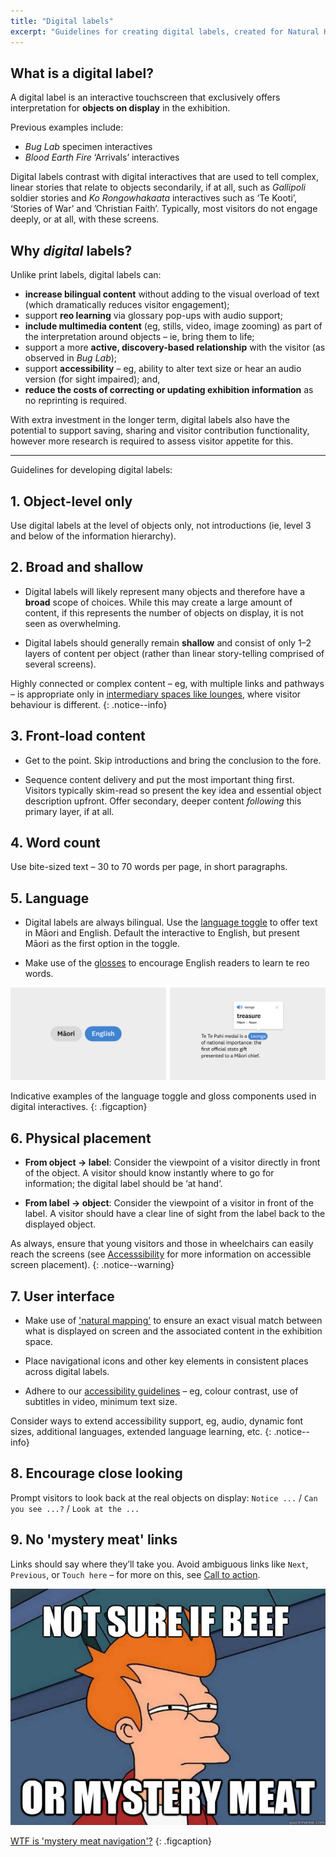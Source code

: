 ```yaml
---
title: "Digital labels"
excerpt: "Guidelines for creating digital labels, created for Natural History and History Renewal specifically."
---
```


## What is a digital label?

A digital label is an interactive touchscreen that exclusively offers interpretation for **objects on display** in the exhibition.

Previous examples include:

* _Bug Lab_ specimen interactives
* _Blood Earth Fire_ ‘Arrivals’ interactives

Digital labels contrast with digital interactives that are used to tell complex, linear stories that relate to objects secondarily, if at all, such as _Gallipoli_ soldier stories and _Ko Rongowhakaata_ interactives such as ‘Te Kooti’, ‘Stories of War’ and ’Christian Faith’. Typically, most visitors do not engage deeply, or at all, with these screens.

## Why _digital_ labels?

Unlike print labels, digital labels can:

* **increase bilingual content** without adding to the visual overload of text (which dramatically reduces visitor engagement);
* support **reo learning** via glossary pop-ups with audio support;
* **include multimedia content** (eg, stills, video, image zooming) as part of the interpretation around objects – ie, bring them to life;
* support a more **active, discovery-based relationship** with the visitor (as observed in _Bug Lab_);
* support **accessibility** – eg, ability to alter text size or hear an audio version (for sight impaired); and,
* **reduce the costs of correcting or updating exhibition information** as no reprinting is required.

With extra investment in the longer term, digital labels also have the potential to support saving, sharing and visitor contribution functionality, however more research is required to assess visitor appetite for this.

--------

Guidelines for developing digital labels:

## 1. Object-level only

Use digital labels at the level of objects only, not introductions (ie, level 3 and below of the information hierarchy).

## 2. Broad and shallow

* Digital labels will likely represent many objects and therefore have a **broad** scope of choices. While this may create a large amount of content, if this represents the number of objects on display, it is not seen as overwhelming.

* Digital labels should generally remain **shallow** and consist of only 1–2 layers of content per object (rather than linear story-telling comprised of several screens).

Highly connected or complex content – eg, with multiple links and pathways – is appropriate only in [intermediary spaces like lounges](/_pages/foundations/context/), where visitor behaviour is different.
{: .notice--info}

## 3. Front-load content

* Get to the point. Skip introductions and bring the conclusion to the fore.

* Sequence content delivery and put the most important thing first. Visitors typically skim-read so present the key idea and essential object description upfront. Offer secondary, deeper content *following* this primary layer, if at all.

## 4. Word count

Use bite-sized text – 30 to 70 words per page, in short paragraphs.

## 5. Language

* Digital labels are always bilingual. Use the [language toggle](/_pages/patterns/language-toggle/) to offer text in Māori and English. Default the interactive to English, but present Māori as the first option in the toggle.

* Make use of the [glosses](/_pages/patterns/gloss/) to encourage English readers to learn te reo words.

![Language tools](/images/language-tools.png)

Indicative examples of the language toggle and gloss components used in digital interactives.
{: .figcaption}

## 6. Physical placement

* **From object → label**: Consider the viewpoint of a visitor directly in front of the object. A visitor should know instantly where to go for information; the digital label should be ‘at hand‘.

* **From label → object**: Consider the viewpoint of a visitor in front of the label. A visitor should have a clear line of sight from the label back to the displayed object.

As always, ensure that young visitors and those in wheelchairs can easily reach the screens (see [Accesssibility](/_pages/foundations/accessibility/) for more information on accessible screen placement). 
{: .notice--warning}

## 7. User interface

  *	Make use of ['natural mapping'](/_pages/principles/layout/) to ensure an exact visual match between what is displayed on screen and the associated content in the exhibition space.
  
  *	Place navigational icons and other key elements in consistent places across digital labels.
 
  *	Adhere to our [accessibility guidelines](/_pages/foundations/accessibility/) – eg, colour contrast, use of subtitles in video, minimum text size.

Consider ways to extend accessibility support, eg, audio, dynamic font sizes, additional languages, extended language learning, etc.
{: .notice--info}

## 8. Encourage close looking

Prompt visitors to look back at the real objects on display: `Notice ...` / `Can you see ...?` / `Look at the ...`

## 9. No 'mystery meat' links

Links should say where they’ll take you. Avoid ambiguous links like `Next`, `Previous`, or `Touch here` – for more on this, see [Call to action](/_pages/principles/call-to-action/).

![Mystery meat meme](/images/mystery-meat.jpg)

[WTF is 'mystery meat navigation'?](https://en.wikipedia.org/wiki/Mystery_meat_navigation)
{: .figcaption}

